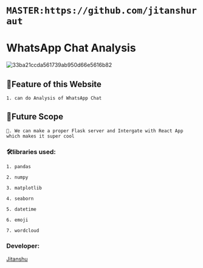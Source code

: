 # ```MASTER:https://github.com/jitanshuraut```
# WhatsApp Chat Analysis



![33ba21ccda561739ab950d66e5616b82](https://user-images.githubusercontent.com/96559286/210087964-4bdcd33a-b3f8-4634-a1b9-18a6dacaba5d.gif)






## 🔷Feature of this Website
```
1. can do Analysis of WhatsApp Chat

```

## 🔷Future Scope
```
🌟. We can make a proper Flask server and Intergate with React App which makes it super cool
```

### 🛠libraries used:
```
1. pandas

2. numpy

3. matplotlib

4. seaborn

5. datetime
 
6. emoji

7. wordcloud

```



### Developer:

[Jitanshu](https://github.com/jitanshuraut)
